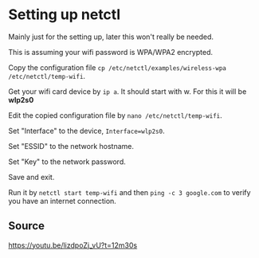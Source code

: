 # Setting up netctl
Mainly just for the setting up, later this won't really be needed.

This is assuming your wifi password is WPA/WPA2 encrypted.

Copy the configuration file ```cp /etc/netctl/examples/wireless-wpa /etc/netctl/temp-wifi```.

Get your wifi card device by ```ip a```. It should start with w. For this it will be **wlp2s0**

Edit the copied configuration file by ```nano /etc/netctl/temp-wifi```.

Set "Interface" to the device, ```Interface=wlp2s0```.

Set "ESSID" to the network hostname.

Set "Key" to the network password.

Save and exit.

Run it by ```netctl start temp-wifi``` and then ```ping -c 3 google.com``` to verify you have an internet connection.

## Source
https://youtu.be/lizdpoZj_vU?t=12m30s
